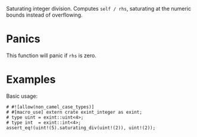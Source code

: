 Saturating integer division. Computes `self / rhs`,
saturating at the numeric bounds instead of overflowing.

# Panics

This function will panic if `rhs` is zero.

# Examples

Basic usage:

```
# #![allow(non_camel_case_types)]
# #[macro_use] extern crate exint_integer as exint;
# type uint = exint::uint<4>;
# type int  = exint::int<4>;
assert_eq!(uint!(5).saturating_div(uint!(2)), uint!(2));
```
